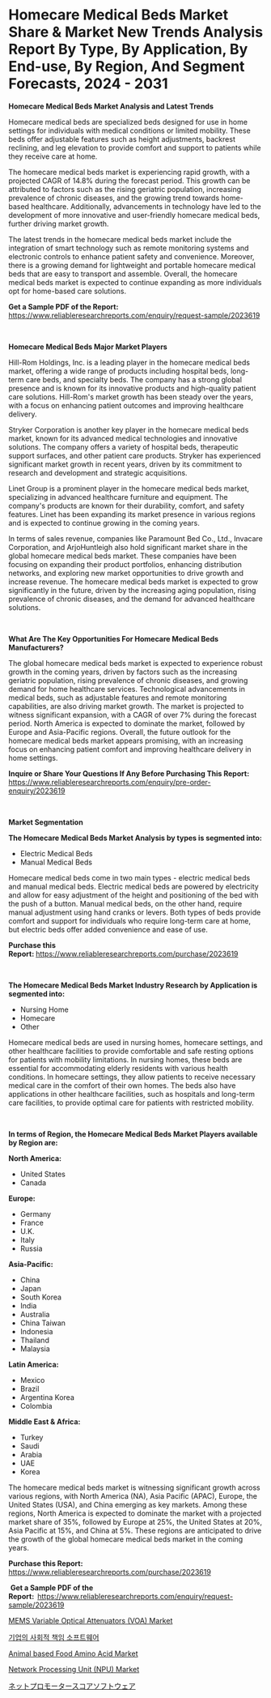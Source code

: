 <p><h1>Homecare Medical Beds Market Share & Market New Trends Analysis Report By Type, By Application, By End-use, By Region, And Segment Forecasts, 2024 - 2031</h1></p><p><strong>Homecare Medical Beds Market Analysis and Latest Trends</strong></p>
<p><p>Homecare medical beds are specialized beds designed for use in home settings for individuals with medical conditions or limited mobility. These beds offer adjustable features such as height adjustments, backrest reclining, and leg elevation to provide comfort and support to patients while they receive care at home. </p><p>The homecare medical beds market is experiencing rapid growth, with a projected CAGR of 14.8% during the forecast period. This growth can be attributed to factors such as the rising geriatric population, increasing prevalence of chronic diseases, and the growing trend towards home-based healthcare. Additionally, advancements in technology have led to the development of more innovative and user-friendly homecare medical beds, further driving market growth.</p><p>The latest trends in the homecare medical beds market include the integration of smart technology such as remote monitoring systems and electronic controls to enhance patient safety and convenience. Moreover, there is a growing demand for lightweight and portable homecare medical beds that are easy to transport and assemble. Overall, the homecare medical beds market is expected to continue expanding as more individuals opt for home-based care solutions.</p></p>
<p><strong>Get a Sample PDF of the Report:&nbsp;</strong> <a href="https://www.reliableresearchreports.com/enquiry/request-sample/2023619">https://www.reliableresearchreports.com/enquiry/request-sample/2023619</a></p>
<p>&nbsp;</p>
<p><strong>Homecare Medical Beds Major Market Players</strong></p>
<p><p>Hill-Rom Holdings, Inc. is a leading player in the homecare medical beds market, offering a wide range of products including hospital beds, long-term care beds, and specialty beds. The company has a strong global presence and is known for its innovative products and high-quality patient care solutions. Hill-Rom's market growth has been steady over the years, with a focus on enhancing patient outcomes and improving healthcare delivery.</p><p>Stryker Corporation is another key player in the homecare medical beds market, known for its advanced medical technologies and innovative solutions. The company offers a variety of hospital beds, therapeutic support surfaces, and other patient care products. Stryker has experienced significant market growth in recent years, driven by its commitment to research and development and strategic acquisitions.</p><p>Linet Group is a prominent player in the homecare medical beds market, specializing in advanced healthcare furniture and equipment. The company's products are known for their durability, comfort, and safety features. Linet has been expanding its market presence in various regions and is expected to continue growing in the coming years.</p><p>In terms of sales revenue, companies like Paramount Bed Co., Ltd., Invacare Corporation, and ArjoHuntleigh also hold significant market share in the global homecare medical beds market. These companies have been focusing on expanding their product portfolios, enhancing distribution networks, and exploring new market opportunities to drive growth and increase revenue. The homecare medical beds market is expected to grow significantly in the future, driven by the increasing aging population, rising prevalence of chronic diseases, and the demand for advanced healthcare solutions.</p></p>
<p>&nbsp;</p>
<p><strong>What Are The Key Opportunities For Homecare Medical Beds Manufacturers?</strong></p>
<p><p>The global homecare medical beds market is expected to experience robust growth in the coming years, driven by factors such as the increasing geriatric population, rising prevalence of chronic diseases, and growing demand for home healthcare services. Technological advancements in medical beds, such as adjustable features and remote monitoring capabilities, are also driving market growth. The market is projected to witness significant expansion, with a CAGR of over 7% during the forecast period. North America is expected to dominate the market, followed by Europe and Asia-Pacific regions. Overall, the future outlook for the homecare medical beds market appears promising, with an increasing focus on enhancing patient comfort and improving healthcare delivery in home settings.</p></p>
<p><strong>Inquire or Share Your Questions If Any Before Purchasing This Report:</strong> <a href="https://www.reliableresearchreports.com/enquiry/pre-order-enquiry/2023619">https://www.reliableresearchreports.com/enquiry/pre-order-enquiry/2023619</a></p>
<p>&nbsp;</p>
<p><strong>Market Segmentation</strong></p>
<p><strong>The Homecare Medical Beds Market Analysis by types is segmented into:</strong></p>
<p><ul><li>Electric Medical Beds</li><li>Manual Medical Beds</li></ul></p>
<p><p>Homecare medical beds come in two main types - electric medical beds and manual medical beds. Electric medical beds are powered by electricity and allow for easy adjustment of the height and positioning of the bed with the push of a button. Manual medical beds, on the other hand, require manual adjustment using hand cranks or levers. Both types of beds provide comfort and support for individuals who require long-term care at home, but electric beds offer added convenience and ease of use.</p></p>
<p><strong>Purchase this Report:&nbsp;</strong><a href="https://www.reliableresearchreports.com/purchase/2023619">https://www.reliableresearchreports.com/purchase/2023619</a></p>
<p>&nbsp;</p>
<p><strong>The Homecare Medical Beds Market Industry Research by Application is segmented into:</strong></p>
<p><ul><li>Nursing Home</li><li>Homecare</li><li>Other</li></ul></p>
<p><p>Homecare medical beds are used in nursing homes, homecare settings, and other healthcare facilities to provide comfortable and safe resting options for patients with mobility limitations. In nursing homes, these beds are essential for accommodating elderly residents with various health conditions. In homecare settings, they allow patients to receive necessary medical care in the comfort of their own homes. The beds also have applications in other healthcare facilities, such as hospitals and long-term care facilities, to provide optimal care for patients with restricted mobility.</p></p>
<p>&nbsp;</p>
<p><strong>In terms of Region, the Homecare Medical Beds Market Players available by Region are:</strong></p>
<p>
    <p> <strong> North America: </strong>
        <ul>
            <li>United States</li>
            <li>Canada</li>
        </ul>
        </p> 
    <p> <strong> Europe: </strong>
        <ul>
            <li>Germany</li>
            <li>France</li>
            <li>U.K.</li>
            <li>Italy</li>
            <li>Russia</li>
        </ul>
        </p> 
    <p> <strong> Asia-Pacific: </strong>
        <ul>
            <li>China</li>
            <li>Japan</li>
            <li>South Korea</li>
            <li>India</li>
            <li>Australia</li>
            <li>China Taiwan</li>
            <li>Indonesia</li>
            <li>Thailand</li>
            <li>Malaysia</li>
        </ul>
        </p> 
    <p> <strong> Latin America: </strong>
        <ul>
            <li>Mexico</li>
            <li>Brazil</li>
            <li>Argentina Korea</li>
            <li>Colombia</li>
        </ul>
        </p> 
    <p> <strong> Middle East & Africa: </strong>
        <ul>
            <li>Turkey</li>
            <li>Saudi</li>
            <li>Arabia</li>
            <li>UAE</li>
            <li>Korea</li>
        </ul>
    </p>
    </p>
<p><p>The homecare medical beds market is witnessing significant growth across various regions, with North America (NA), Asia Pacific (APAC), Europe, the United States (USA), and China emerging as key markets. Among these regions, North America is expected to dominate the market with a projected market share of 35%, followed by Europe at 25%, the United States at 20%, Asia Pacific at 15%, and China at 5%. These regions are anticipated to drive the growth of the global homecare medical beds market in the coming years.</p></p>
<p><strong>Purchase this Report: </strong><a href="https://www.reliableresearchreports.com/purchase/2023619">https://www.reliableresearchreports.com/purchase/2023619</a></p>
<p>&nbsp;<strong>Get a Sample PDF of the Report:&nbsp;&nbsp;</strong><a href="https://www.reliableresearchreports.com/enquiry/request-sample/2023619">https://www.reliableresearchreports.com/enquiry/request-sample/2023619</a></p>
<p><strong></strong></p>
<p><p><a href="https://zircon-bluebell-299.notion.site/MEMS-Variable-Optical-Attenuators-VOA-Market-Size-Market-Trends-and-Growth-Outlook-forecasted-fo-1d8ef99805a043f4bf77bfe8eeaf73ba">MEMS Variable Optical Attenuators (VOA) Market</a></p><p><a href="https://medium.com/@donovanvioliy49qi80cb1qtv/%EA%B8%B0%EC%97%85-%EC%82%AC%ED%9A%8C%EC%A0%81-%EC%B1%85%EC%9E%84-%EC%86%8C%ED%94%84%ED%8A%B8%EC%9B%A8%EC%96%B4-%EC%8B%9C%EC%9E%A5-%EA%B2%BD%EC%9F%81-%EB%B6%84%EC%84%9D-%EC%8B%9C%EC%9E%A5-%EB%8F%99%ED%96%A5-%EB%B0%8F-2031%EB%85%84%EA%B9%8C%EC%A7%80%EC%9D%98-%EC%98%88%EC%B8%A1-570d6811813e">기업의 사회적 책임 소프트웨어</a></p><p><a href="https://github.com/Alonsoolds3wq1d81czn8rbol/Market-Research-Report-List-1/blob/main/animal-based-food-amino-acid-market.md">Animal based Food Amino Acid Market</a></p><p><a href="https://view.publitas.com/reportprime-1/network-processing-unit-npu-market-size-and-growth-market-segmentation-regional-and-country-breakdowns-and-market-trends-for-period-from-2024-2031/">Network Processing Unit (NPU) Market</a></p><p><a href="https://medium.com/@ozar19732009/%E3%83%8D%E3%83%83%E3%83%88%E3%83%97%E3%83%AD%E3%83%A2%E3%83%BC%E3%82%BF%E3%83%BC%E3%82%B9%E3%82%B3%E3%82%A2%E3%82%BD%E3%83%95%E3%83%88%E3%82%A6%E3%82%A7%E3%82%A2%E5%B8%82%E5%A0%B4-2031%E5%B9%B4%E3%81%BE%E3%81%A7%E3%81%AE%E6%88%90%E5%8A%9F%E3%81%99%E3%82%8B%E3%83%93%E3%82%B8%E3%83%8D%E3%82%B9%E6%88%A6%E7%95%A5%E3%81%AE%E9%8D%B5-46d5bc770a6a">ネットプロモータースコアソフトウェア</a></p></p>